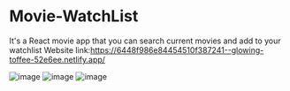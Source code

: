 # Movie-WatchList
It's a React  movie app that you can search current movies and add to your watchlist
Website link:https://6448f986e84454510f387241--glowing-toffee-52e6ee.netlify.app/

![image](https://user-images.githubusercontent.com/48480726/234545852-beeea5aa-25ff-44f7-9861-37d09b4650f3.png)
![image](https://user-images.githubusercontent.com/48480726/234545968-78ff2f23-2849-4edb-b3e0-a7cdf6c2efb2.png)
![image](https://user-images.githubusercontent.com/48480726/234546229-993c7067-0779-460d-a745-6b4d24dda845.png)

